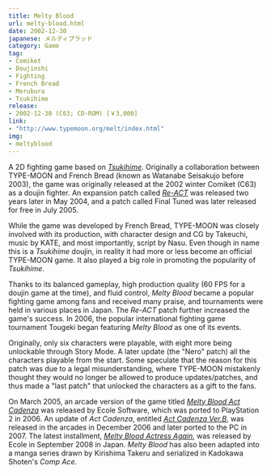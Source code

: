 ```yaml
---
title: Melty Blood
url: melty-blood.html
date: 2002-12-30
japanese: メルティブラッド
category: Game
tag:
- Comiket
- Doujinshi
- Fighting
- French Bread
- Merubura
- Tsukihime
release:
- 2002-12-30 (C63; CD-ROM) [￥3,000]
link:
- "http://www.typemoon.org/melt/index.html"
img:
- meltyblood
---
```


A 2D fighting game based on [*Tsukihime*](tsukihime.html). Originally a collaboration between TYPE-MOON and French Bread (known as Watanabe Seisakujo before 2003), the game was originally released at the 2002 winter Comiket (C63) as a doujin fighter. An expansion patch called [*Re-ACT*](melty-blood-re-act.html) was released two years later in May 2004, and a patch called Final Tuned was later released for free in July 2005.

While the game was developed by French Bread, TYPE-MOON was closely involved with its production, with character design and CG by Takeuchi, music by KATE, and most importantly, script by Nasu. Even though in name this is a *Tsukihime* doujin, in reality it had more or less become an official TYPE-MOON game. It also played a big role in promoting the popularity of *Tsukihime*.

Thanks to its balanced gameplay, high production quality (60 FPS for a doujin game at the time), and fluid control, *Melty Blood* became a popular fighting game among fans and received many praise, and tournaments were held in various places in Japan. The *Re-ACT* patch further increased the game's success. In 2006, the popular international fighting game tournament Tougeki began featuring *Melty Blood* as one of its events.

Originally, only six characters were playable, with eight more being unlockable through Story Mode. A later update (the "Nero" patch) all the characters playable from the start. Some speculate that the reason for this patch was due to a legal misunderstanding, where TYPE-MOON mistakenly thought they would no longer be allowed to produce updates/patches, and thus made a "last patch" that unlocked the characters as a gift to the fans.

On March 2005, an arcade version of the game titled [*Melty Blood Act Cadenza*](melty-blood-act-cadenza.html) was released by Ecole Software, which was ported to PlayStation 2 in 2006. An update of *Act Cadenza*, entitled [*Act Cadenza Ver.B*](melty-blood-act-cadenza-ver-b.html), was released in the arcades in December 2006 and later ported to the PC in 2007. The latest installment, [*Melty Blood Actress Again*](melty-blood-actress-again.html), was released by Ecole in September 2008 in Japan. *Melty Blood* has also been adapted into a manga series drawn by Kirishima Takeru and serialized in Kadokawa Shoten's *Comp Ace*.